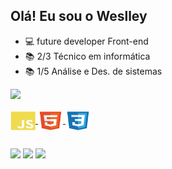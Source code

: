 ## Olá! Eu sou o Weslley 
- 💻 future developer Front-end
- 📚 2/3 Técnico em informática 
- 📚 1/5 Análise e Des. de sistemas 

<div>
  <a href="https://github.com/wesllesantos">
  <img height="180em" src="https://github-readme-stats.vercel.app/api?username=wesllesantos&show_icons=true&theme=dark&include_all_commits=true&count_private=true"/>
 <!-- <img height="180em" src="https://github-readme-stats.vercel.app/api/top-langs/?username=wesllesantos&layout=compact&langs_count=7&theme=dark"/> -->
</div>
  
  <div style="display: inline_block"><br>
  <img align="center" alt="Wes-Js" height="30" width="40" src="https://raw.githubusercontent.com/devicons/devicon/master/icons/javascript/javascript-plain.svg">
  <img align="center" alt="Wes-HTML" height="30" width="40" src="https://raw.githubusercontent.com/devicons/devicon/master/icons/html5/html5-original.svg">
  <img align="center" alt="Wes-CSS" height="30" width="40" src="https://raw.githubusercontent.com/devicons/devicon/master/icons/css3/css3-original.svg">
</div>
  
  ##
  
  
 <div>
 <a href="https://discord.com/channels/@me" target="_blank"><img src="https://img.shields.io/badge/Discord-7289DA?style=for-the-badge&logo=discord&logoColor=white" target="_blank"></a> 
  <a href = "mailto:contato@rafaballerini.tech"><img src="https://img.shields.io/badge/-Gmail-%23333?style=for-the-badge&logo=gmail&logoColor=white" target="_blank"></a>
  <a href="https://www.linkedin.com/in/weslley-pereira-4280b7194/" target="_blank"><img src="https://img.shields.io/badge/-LinkedIn-%230077B5?style=for-the-badge&logo=linkedin&logoColor=white" target="_blank"></a> 
   
  </div>
  
  
  
